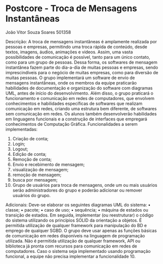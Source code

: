 # Postcore - Troca de Mensagens Instantâneas
João Vitor Souza Soares 501358

Descrição: A troca de mensagens instantâneas é amplamente realizada por pessoas e empresas, permitindo uma
troca rápida de conteúdo, desde textos, imagens, áudios, animações e videos. Assim, uma vasta
possibilidades de comunicação é possível, tanto para um único contato, como para um grupo de
pessoas. Dessa forma, os softwares de mensagem instantânea fazem parte do dia-a-dia de muitas
pessoas e empresas, sendo imprescindíveis para o negócio de muitas empresas, como para diversão
de muitas pessoas.
O grupo implementará um software de envio de mensagens instantâneas, onde os membros da equipe
praticarão habilidades de documentação e organização do software com diagramas UML, antes de
início do desenvolvimento. Além disso, o grupo praticará o funcionamento e comunicação em redes
de computadores, que envolvem conhecimentos e habilidades específicas de softwares que realizam
comunicação em redes, criando uma estrutura bem diferente, de softwares sem comunicação em redes.
Os alunos também desenvolverão habilidades em linguagens funcionais e a construção de interfaces
que empregará conhecimentos de Computação Gráfica.
Funcionalidades a serem implementadas:
1. Criação de conta;
2. Login;
3. Logout;
4. Edição de conta;
5. Remoção de conta;
6. Envio e recebimento de mensagem;
7. visualização de mensagem;
8. remoção de mensagem;
9. busca por mensagem;
10. Grupo de usuários para troca de mensagens, onde um ou mais usuários serão administradores
do grupo e poderão adicionar ou remover usuários do grupo.

Adicionais:
Deve-se elaborar os seguintes diagramas UML do sistema:
• classe;
• pacote;
• caso de uso;
• sequência;
• máquina de estados ou transição de estados.
Em seguida, implementar (ou reestruturar) o código do sistema utilizando os princípios SOLID da
orientação a objetos.
É permitida utilização de qualquer framework para manipulação do BD e emprego de qualquer SGBD.
O grupo deve usar apenas as funções básicas de comunicação em redes disponíveis na linguagem
de programação utilizada. Não é permitida utilização de qualquer framework, API ou biblioteca já
pronta com recursos para comunicação em redes de computadores.
Caso o sistema seja implementado usando programação funcional, a equipe não precisa implementar
a funcionalidade 10.
